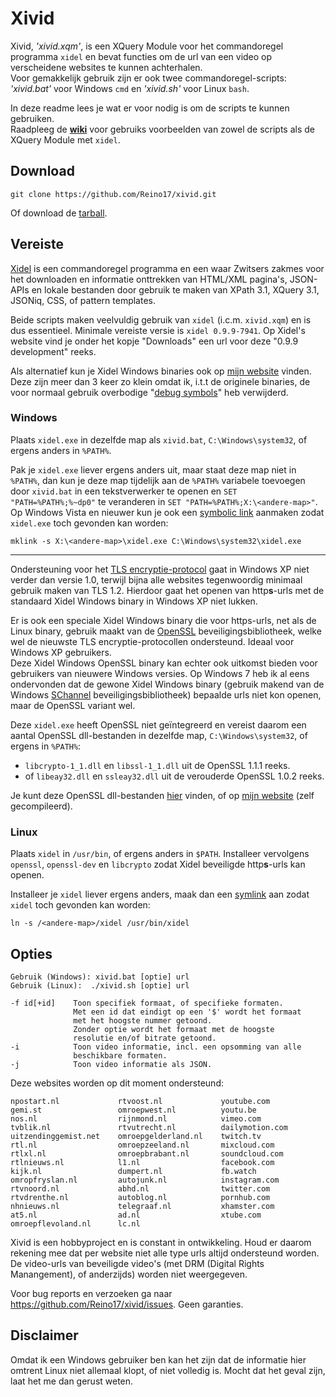 # Xivid
Xivid, *'xivid.xqm'*, is een XQuery Module voor het commandoregel programma `xidel` en bevat functies om de url van een video op verscheidene websites te kunnen achterhalen.  
Voor gemakkelijk gebruik zijn er ook twee commandoregel-scripts: *'xivid.bat'* voor Windows `cmd` en *'xivid.sh'* voor Linux `bash`.

In deze readme lees je wat er voor nodig is om de scripts te kunnen gebruiken.  
Raadpleeg de [**wiki**](https://github.com/Reino17/xivid/wiki) voor gebruiks voorbeelden van zowel de scripts als de XQuery Module met `xidel`.

## Download
```
git clone https://github.com/Reino17/xivid.git
```
Of download de [tarball](https://github.com/Reino17/xivid/archive/master.zip).

## Vereiste
[Xidel](http://videlibri.sourceforge.net/xidel.html) is een commandoregel programma en een waar Zwitsers zakmes voor het downloaden en informatie onttrekken van HTML/XML pagina's, JSON-APIs en lokale bestanden door gebruik te maken van XPath 3.1, XQuery 3.1, JSONiq, CSS, of pattern templates.

Beide scripts maken veelvuldig gebruik van `xidel` (i.c.m. `xivid.xqm`) en is dus essentieel. Minimale vereiste versie is `xidel 0.9.9-7941`. Op Xidel's website vind je onder het kopje "Downloads" een url voor deze "0.9.9 development" reeks.

Als alternatief kun je Xidel Windows binaries ook op [mijn website](https://rwijnsma.home.xs4all.nl/files/xidel) vinden. Deze zijn meer dan 3 keer zo klein omdat ik, i.t.t de originele binaries, de voor normaal gebruik overbodige "[debug symbols](https://en.wikipedia.org/wiki/Debug_symbol)" heb verwijderd.

### Windows

Plaats `xidel.exe` in dezelfde map als `xivid.bat`, `C:\Windows\system32`, of ergens anders in `%PATH%`. 

Pak je `xidel.exe` liever ergens anders uit, maar staat deze map niet in `%PATH%`, dan kun je deze map tijdelijk aan de `%PATH%` variabele toevoegen door `xivid.bat` in een tekstverwerker te openen en `SET "PATH=%PATH%;%~dp0"` te veranderen in `SET "PATH=%PATH%;X:\<andere-map>"`.  
Op Windows Vista en nieuwer kun je ook een [symbolic link](https://en.wikipedia.org/wiki/Symbolic_link#Microsoft_Windows) aanmaken zodat `xidel.exe` toch gevonden kan worden:
```
mklink -s X:\<andere-map>\xidel.exe C:\Windows\system32\xidel.exe
```
---

Ondersteuning voor het [TLS encryptie-protocol](https://nl.wikipedia.org/wiki/Transport_Layer_Security) gaat in Windows XP niet verder dan versie 1.0, terwijl bijna alle websites tegenwoordig minimaal gebruik maken van TLS 1.2. Hierdoor gaat het openen van http**s**-urls met de standaard Xidel Windows binary in Windows XP niet lukken.

Er is ook een speciale Xidel Windows binary die voor https-urls, net als de Linux binary, gebruik maakt van de [OpenSSL](https://www.openssl.org) beveiligingsbibliotheek, welke wel de nieuwste TLS encryptie-protocollen ondersteund. Ideaal voor Windows XP gebruikers.  
Deze Xidel Windows OpenSSL binary kan echter ook uitkomst bieden voor gebruikers van nieuwere Windows versies. Op Windows 7 heb ik al eens ondervonden dat de gewone Xidel Windows binary (gebruik makend van de Windows [SChannel](https://docs.microsoft.com/en-us/windows/win32/secauthn/secure-channel) beveiligingsbibliotheek) bepaalde urls niet kon openen, maar de OpenSSL variant wel.

Deze `xidel.exe` heeft OpenSSL niet geïntegreerd en vereist daarom een aantal OpenSSL dll-bestanden in dezelfde map, `C:\Windows\system32`, of ergens in `%PATH%`:
- `libcrypto-1_1.dll` en `libssl-1_1.dll` uit de OpenSSL 1.1.1 reeks.
- of `libeay32.dll` en `ssleay32.dll` uit de verouderde OpenSSL 1.0.2 reeks.

Je kunt deze OpenSSL dll-bestanden [hier](https://wiki.openssl.org/index.php/Binaries) vinden, of op [mijn website](https://rwijnsma.home.xs4all.nl/files/openssl) (zelf gecompileerd).

### Linux

Plaats `xidel` in `/usr/bin`, of ergens anders in `$PATH`. Installeer vervolgens `openssl`, `openssl-dev` en `libcrypto` zodat Xidel beveiligde http**s**-urls kan openen.

Installeer je `xidel` liever ergens anders, maak dan een [symlink](https://en.wikipedia.org/wiki/Symbolic_link#POSIX_and_Unix-like_operating_systems) aan zodat `xidel` toch gevonden kan worden:
```
ln -s /<andere-map>/xidel /usr/bin/xidel
```

## Opties
```
Gebruik (Windows): xivid.bat [optie] url
Gebruik (Linux):  ./xivid.sh [optie] url

-f id[+id]    Toon specifiek formaat, of specifieke formaten.
              Met een id dat eindigt op een '$' wordt het formaat
              met het hoogste nummer getoond.
              Zonder optie wordt het formaat met de hoogste
              resolutie en/of bitrate getoond.
-i            Toon video informatie, incl. een opsomming van alle
              beschikbare formaten.
-j            Toon video informatie als JSON.
```
Deze websites worden op dit moment ondersteund:
```
npostart.nl             rtvoost.nl             youtube.com
gemi.st                 omroepwest.nl          youtu.be
nos.nl                  rijnmond.nl            vimeo.com
tvblik.nl               rtvutrecht.nl          dailymotion.com
uitzendinggemist.net    omroepgelderland.nl    twitch.tv
rtl.nl                  omroepzeeland.nl       mixcloud.com
rtlxl.nl                omroepbrabant.nl       soundcloud.com
rtlnieuws.nl            l1.nl                  facebook.com
kijk.nl                 dumpert.nl             fb.watch
omropfryslan.nl         autojunk.nl            instagram.com
rtvnoord.nl             abhd.nl                twitter.com
rtvdrenthe.nl           autoblog.nl            pornhub.com
nhnieuws.nl             telegraaf.nl           xhamster.com
at5.nl                  ad.nl                  xtube.com
omroepflevoland.nl      lc.nl
```
Xivid is een hobbyproject en is constant in ontwikkeling. Houd er daarom rekening mee dat per website niet alle type urls altijd ondersteund worden.  
De video-urls van beveiligde video's (met DRM (Digital Rights Manangement), of anderzijds) worden niet weergegeven.

Voor bug reports en verzoeken ga naar https://github.com/Reino17/xivid/issues. Geen garanties.

## Disclaimer
Omdat ik een Windows gebruiker ben kan het zijn dat de informatie hier omtrent Linux niet allemaal klopt, of niet volledig is. Mocht dat het geval zijn, laat het me dan gerust weten.
